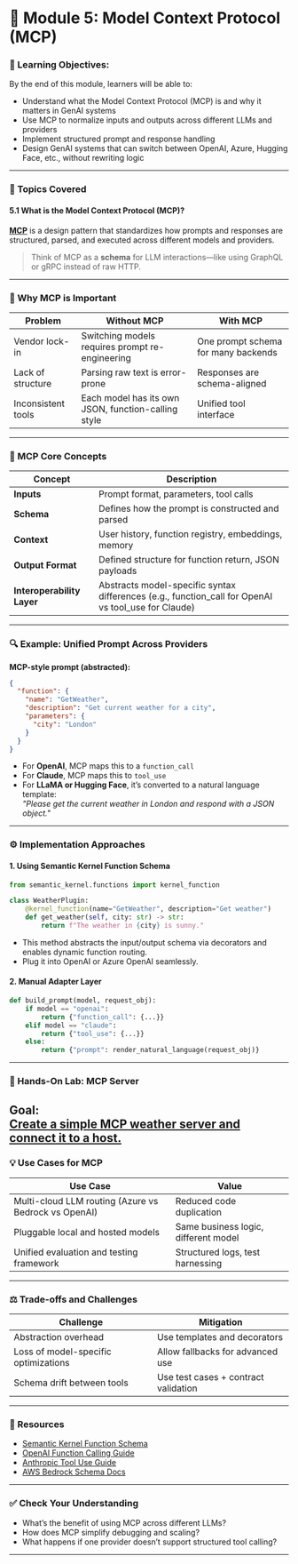 # 🧩 **Module 5: Model Context Protocol (MCP)**

### 🎯 Learning Objectives:
By the end of this module, learners will be able to:
- Understand what the Model Context Protocol (MCP) is and why it matters in GenAI systems
- Use MCP to normalize inputs and outputs across different LLMs and providers
- Implement structured prompt and response handling
- Design GenAI systems that can switch between OpenAI, Azure, Hugging Face, etc., without rewriting logic

---

### 📌 Topics Covered

#### 5.1 What is the Model Context Protocol (MCP)?

[**MCP**](https://www.anthropic.com/news/model-context-protocol) is a design pattern that standardizes how prompts and responses are structured, parsed, and executed across different models and providers.

> Think of MCP as a **schema** for LLM interactions—like using GraphQL or gRPC instead of raw HTTP.

---

### 🧱 Why MCP is Important

| Problem | Without MCP | With MCP |
|--------|-------------|----------|
| Vendor lock-in | Switching models requires prompt re-engineering | One prompt schema for many backends |
| Lack of structure | Parsing raw text is error-prone | Responses are schema-aligned |
| Inconsistent tools | Each model has its own JSON, function-calling style | Unified tool interface |

---

### 📐 MCP Core Concepts

| Concept        | Description |
|----------------|-------------|
| **Inputs**     | Prompt format, parameters, tool calls |
| **Schema**     | Defines how the prompt is constructed and parsed |
| **Context**    | User history, function registry, embeddings, memory |
| **Output Format** | Defined structure for function return, JSON payloads |
| **Interoperability Layer** | Abstracts model-specific syntax differences (e.g., function_call for OpenAI vs tool_use for Claude) |

---

### 🔍 Example: Unified Prompt Across Providers

**MCP-style prompt (abstracted):**
```json
{
  "function": {
    "name": "GetWeather",
    "description": "Get current weather for a city",
    "parameters": {
      "city": "London"
    }
  }
}
```

- For **OpenAI**, MCP maps this to a `function_call`
- For **Claude**, MCP maps this to `tool_use`
- For **LLaMA or Hugging Face**, it’s converted to a natural language template:  
  _"Please get the current weather in London and respond with a JSON object."_

---

### ⚙️ Implementation Approaches

#### 1. **Using Semantic Kernel Function Schema**

```python
from semantic_kernel.functions import kernel_function

class WeatherPlugin:
    @kernel_function(name="GetWeather", description="Get weather")
    def get_weather(self, city: str) -> str:
        return f"The weather in {city} is sunny."
```

- This method abstracts the input/output schema via decorators and enables dynamic function routing.
- Plug it into OpenAI or Azure OpenAI seamlessly.

#### 2. **Manual Adapter Layer**

```python
def build_prompt(model, request_obj):
    if model == "openai":
        return {"function_call": {...}}
    elif model == "claude":
        return {"tool_use": {...}}
    else:
        return {"prompt": render_natural_language(request_obj)}
```

---

### 🧪 Hands-On Lab: MCP Server

**Goal:**  
[Create a simple MCP weather server and connect it to a host.](https://modelcontextprotocol.io/quickstart/server)
---

### 💡 Use Cases for MCP

| Use Case | Value |
|----------|-------|
| Multi-cloud LLM routing (Azure vs Bedrock vs OpenAI) | Reduced code duplication |
| Pluggable local and hosted models | Same business logic, different model |
| Unified evaluation and testing framework | Structured logs, test harnessing |

---

### ⚖️ Trade-offs and Challenges

| Challenge | Mitigation |
|----------|-------------|
| Abstraction overhead | Use templates and decorators |
| Loss of model-specific optimizations | Allow fallbacks for advanced use |
| Schema drift between tools | Use test cases + contract validation |

---

### 📘 Resources
- [Semantic Kernel Function Schema](https://learn.microsoft.com/en-us/semantic-kernel/functions/function-schema)
- [OpenAI Function Calling Guide](https://platform.openai.com/docs/guides/function-calling)
- [Anthropic Tool Use Guide](https://docs.anthropic.com/claude/docs/tool-use)
- [AWS Bedrock Schema Docs](https://docs.aws.amazon.com/bedrock/latest/userguide/model-parameters.html)

---

### ✅ Check Your Understanding

- What’s the benefit of using MCP across different LLMs?
- How does MCP simplify debugging and scaling?
- What happens if one provider doesn’t support structured tool calling?

---
